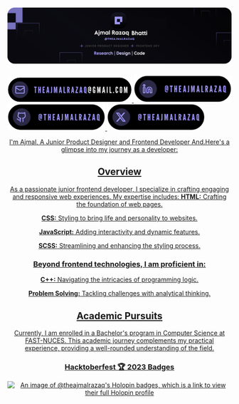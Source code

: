 <div>
<h1 align="center">
	<img src="/git.svg">
</h1>
 <a href="mailto:theajmalrazaq@gmail.com" target="blank"><img src="email.svg" width="280px"/>
	 <a href="https://www.linkedin.com/in/theajmalrazaq/"><img src="link.svg" width="220px"/>
	 <a href="https://github.com/theajmalrazaq"><img src="gitx.svg" width="220px"/>
	 <a href="https://x.com/theajmalrazaq"><img src="x.svg" width="220px"/>
</div>
 





	
<div align="center">

I'm Ajmal, A Junior Product Designer and Frontend Developer And.Here's a glimpse into my journey as a developer:

## Overview

As a passionate junior frontend developer, I specialize in crafting engaging and responsive web experiences. My expertise includes:
**HTML:** Crafting the foundation of web pages.

**CSS:** Styling to bring life and personality to websites.

**JavaScript:** Adding interactivity and dynamic features.

**SCSS:** Streamlining and enhancing the styling process.




### Beyond frontend technologies, I am proficient in:

**C++:** Navigating the intricacies of programming logic.

**Problem Solving:** Tackling challenges with analytical thinking.

## Academic Pursuits

Currently, I am enrolled in a Bachelor's program in Computer Science at FAST-NUCES. This academic journey complements my practical experience, providing a well-rounded understanding of the field.

 
<h3>Hacktoberfest 🏆 2023 Badges</h3>
	
[![An image of @theajmalrazaq's Holopin badges, which is a link to view their full Holopin profile](https://holopin.me/theajmalrazaq)](https://holopin.io/@theajmalrazaq)

</div>
